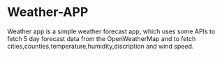# Weather-APP

Weather app is a simple weather forecast app, which uses some APIs to fetch 5 day forecast data from the OpenWeatherMap and to fetch cities,counties,temperature,humidity,discription and wind speed.
